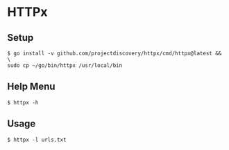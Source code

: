 # HTTPx

## Setup

```
$ go install -v github.com/projectdiscovery/httpx/cmd/httpx@latest && \
sudo cp ~/go/bin/httpx /usr/local/bin
```

## Help Menu

`$ httpx -h`

## Usage

`$ httpx -l urls.txt`